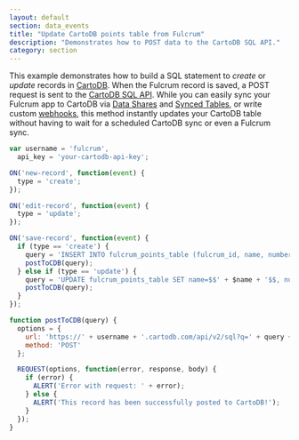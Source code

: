 ```yaml
---
layout: default
section: data_events
title: "Update CartoDB points table from Fulcrum"
description: "Demonstrates how to POST data to the CartoDB SQL API."
category: section
---
```


This example demonstrates how to build a SQL statement to *create* or *update* records in [CartoDB](https://cartodb.com/). When the Fulcrum record is saved, a POST request is sent to the [CartoDB SQL API](https://docs.cartodb.com/cartodb-platform/sql-api/). While you can easily sync your Fulcrum app to CartoDB via [Data Shares](http://www.fulcrumapp.com/help/data-shares/) and [Synced Tables](https://blog.cartodb.com/synced-tables-create-real-time-maps-from-data-anywhere/), or write custom [webhooks](/general/webhooks/), this method instantly updates your CartoDB table without having to wait for a scheduled CartoDB sync or even a Fulcrum sync.

```js
var username = 'fulcrum',
  api_key = 'your-cartodb-api-key';

ON('new-record', function(event) {
  type = 'create';
});

ON('edit-record', function(event) {
  type = 'update';
});

ON('save-record', function(event) {
  if (type == 'create') {
    query = 'INSERT INTO fulcrum_points_table (fulcrum_id, name, number, color,  the_geom) VALUES ($$' + RECORDID() + '$$, $$' + $name + '$$, ' + $number + ', $$' + STATUS() + '$$, ST_SetSRID(ST_Point(' + LONGITUDE() + ', ' + LATITUDE() + '),4326))';
    postToCDB(query);
  } else if (type == 'update') {
    query = 'UPDATE fulcrum_points_table SET name=$$' + $name + '$$, number=' + $number + ', color=$$' + STATUS() + '$$, the_geom=ST_SetSRID(ST_Point(' + LONGITUDE() + ', ' + LATITUDE() + '),4326) WHERE fulcrum_id=$$' + RECORDID() + '$$';
    postToCDB(query);
  }
});

function postToCDB(query) {
  options = {
    url: 'https://' + username + '.cartodb.com/api/v2/sql?q=' + query + '&api_key=' + api_key,
    method: 'POST'
  };

  REQUEST(options, function(error, response, body) {
    if (error) {
      ALERT('Error with request: ' + error);
    } else {
      ALERT('This record has been successfully posted to CartoDB!');
    }
  });
}
```
